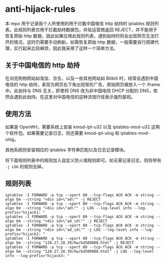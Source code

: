 # anti-hijack-rules
本 repo 用于记录我个人所使用的用于拦截中国电信 http 劫持的 iptables 规则列表。此规则列表仅用于拦截劫持数据包，并给运营商返回 REJECT，并不能用于恢复原始 http 数据，因此如果应用此规则列表，遇到劫持时将会出现网页无法打开的情况，这时仍需要手动刷新。如需恢复原始 http 数据，一般需要自行搭建代理，实行起来比较麻烦，因此我采用了这样一个简单方法。

## 关于中国电信的 http 劫持
在浏览购物网站如淘宝、京东，以及一些其他网站如 Bilibili 时，经常会遇到中国电信的 http 劫持，表现为网页右下角出现矩形广告，原始网页被放入一个 iframe 中。此劫持与 DNS 无关，即使将 DNS 改为非中国电信 DHCP 分配的 DNS，依然会遇到此劫持。在这里对中国电信的这种流氓行径表示强烈鄙视。

## 使用方法
如果是 OpenWrt，需要系统上安装 kmod-ipt-u32 以及 iptables-mod-u32 这两个软件包。如果需要记录日志，则还需要 kmod-ipt-ulog 和 iptables-mod-ulog。

其他系统则安装相应的 iptables 字符串匹配以及日志记录模块。

将下面规则列表中的规则加入自定义防火墙规则即可。如无需记录日志，则将带有 `-j LOG` 的规则去掉。

## 规则列表
```
iptables -I FORWARD -p tcp --sport 80 --tcp-flags ACK ACK -m string --algo bm --string "<div id=\"ad\"" -j REJECT
iptables -I FORWARD -p tcp --sport 80 --tcp-flags ACK ACK -m string --algo bm --string "<div id=\"ad\"" -j LOG --log-level info --log-prefix="hijack1: "
iptables -I FORWARD -p tcp --sport 80 --tcp-flags ACK ACK -m string --algo bm --string "<div id=\"ad_id\"" -j REJECT
iptables -I FORWARD -p tcp --sport 80 --tcp-flags ACK ACK -m string --algo bm --string "<div id=\"ad_id\"" -j LOG --log-level info --log-prefix="hijack2: "
iptables -I FORWARD -p tcp --sport 80 --tcp-flags ACK ACK -m string --algo bm --string "120.27.28.39/hw/kd580088.html" -j REJECT
iptables -I FORWARD -p tcp --sport 80 --tcp-flags ACK ACK -m string --algo bm --string "120.27.28.39/hw/kd580088.html" -j LOG --log-level info --log-prefix="hijack3: "
```
